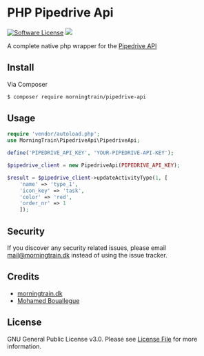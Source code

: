 # PHP Pipedrive Api


[![Software License](https://img.shields.io/badge/licence-%20GNU%20General%20Public%20License%20v3.0-brightgreen.svg)](LICENSE.md)
![](https://img.shields.io/badge/version-1.0.0-brightgreen.svg)

A complete native php wrapper for the [Pipedrive API](https://developers.pipedrive.com/v1)

## Install

Via Composer

``` bash
$ composer require morningtrain/pipedrive-api
```

## Usage

``` php
require 'vendor/autoload.php';
use MorningTrain\PipedriveApi\PipedriveApi;

define('PIPEDRIVE_API_KEY', 'YOUR-PIPEDRIVE-API-KEY');

$pipedrive_client = new PipedriveApi(PIPEDRIVE_API_KEY);

$result = $pipedrive_client->updateActivityType(1, [
	'name' => 'type_1',
	'icon_key' => 'task',
	'color' => 'red',
	'order_nr' => 1
    ]);
```

## Security

If you discover any security related issues, please email mail@morningtrain.dk instead of using the issue tracker.

## Credits

- [morningtrain.dk](http://morningtrain.dk/)
- [Mohamed Bouallegue](https://github.com/MohamedBoualleg)

## License

 GNU General Public License v3.0. Please see [License File](LICENSE.md) for more information.
